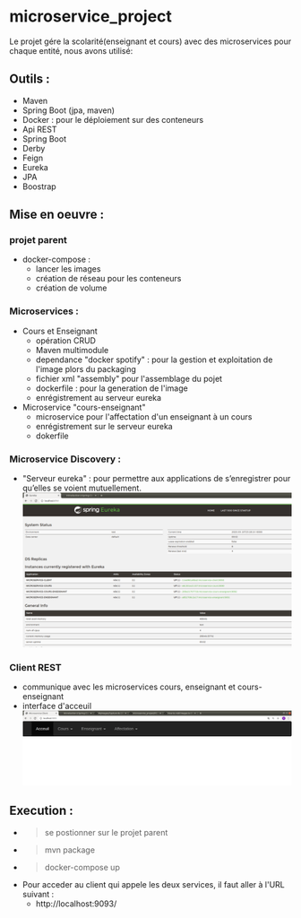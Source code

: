 # microservice_project
Le projet  gére la scolarité(enseignant et cours) avec des microservices pour chaque entité, nous avons utilisé: 
## Outils : 
  - Maven 
  - Spring Boot (jpa, maven)
  - Docker : pour le déploiement sur des conteneurs
  - Api REST
  - Spring Boot
  - Derby
  - Feign
  - Eureka
  - JPA
  - Boostrap
  
## Mise en oeuvre : 
### projet parent
- docker-compose : 
  - lancer les images
  - création de réseau pour les conteneurs
  - création  de volume 
  
### Microservices : 
- Cours et Enseignant
  - opération CRUD
  - Maven multimodule
  - dependance "docker spotify" :  pour la gestion et exploitation de l'image plors du packaging 
  - fichier xml "assembly" pour l'assemblage du pojet
  - dockerfile : pour la generation de l'image 
  - enrégistrement au serveur eureka
- Microservice "cours-enseignant"
  - microservice pour l'affectation d'un enseignant à un cours
  - enrégistrement sur le serveur eureka
  - dokerfile
  
### Microservice Discovery : 
- "Serveur eureka" : pour permettre aux applications de s’enregistrer pour qu’elles se voient mutuellement. 
![image2](https://github.com/ousmanesn8/Myimages/blob/master/Capture%20du%202020-03-11%2000-18-58.png)
### Client REST
- communique avec les microservices cours, enseignant et cours-enseignant
- interface d'acceuil
![image2](https://github.com/ousmanesn8/Myimages/blob/master/Capture%20du%202020-03-11%2000-39-58.png)
## Execution :
   - > se postionner sur le projet parent 
   - > mvn package
   - > docker-compose up
- Pour acceder au client qui appele les deux services, il faut aller à l'URL suivant :
  - http://localhost:9093/ 

